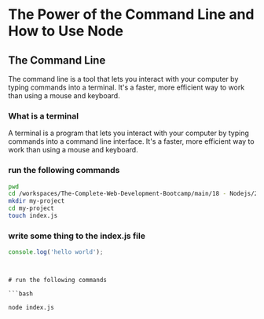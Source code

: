 # The Power of the Command Line and How to Use Node

## The Command Line

The command line is a tool that lets you interact with your computer by typing commands into a terminal. It's a faster, more efficient way to work than using a mouse and keyboard.

### What is a terminal

A terminal is a program that lets you interact with your computer by typing commands into a command line interface. It's a faster, more efficient way to work than using a mouse and keyboard.

### run the following commands

```bash
pwd
cd /workspaces/The-Complete-Web-Development-Bootcamp/main/18 - Nodejs/223 - The Power of the Command Line and How to Use Node
mkdir my-project
cd my-project
touch index.js
```
### write some thing to the index.js file

```javascript
console.log('hello world');
```
```


# run the following commands

```bash

node index.js
```
